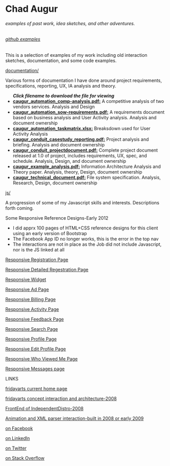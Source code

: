 <div><h1>Chad Augur</h1></div>
<div><h6>examples of past work, idea sketches, and other adventures.</h6></div> 
<div><h6><a href="github.com/augurone/somexamples">github examples</a></h6></div>
<p>
This is a selection of examples of my work including old interaction sketches, documentation, and some code examples.
</p>
<a href="http://github.com/augurone/somexamples/tree/master/documentation">documentation/</a>
<p>Various forms of documentation I have done around project requirements, specifications, reporting, UX, IA analysis and theory. 
	<ul>
		<strong><i>Click filename to download the file for viewing</i></strong>
		<li><a href="http://github.com/augurone/somexamples/blob/master/documentation/caugur_automation_comp-analysis.pdf" target="_blank"><strong>caugur_automation_comp-analysis.pdf:</strong></a> A competitive analysis of two vendors services. Analysis and Design</li>
		<li><a href="http://github.com/augurone/somexamples/blob/master/documentation/caugur_automation_sow-requirements.pdf" target="_blank"><strong>caugur_automation_sow-requirements.pdf:</strong></a> A requirements document based on business analysis and User Activity analysis. Analysis and document ownership</li>
		<li><a href="http://github.com/augurone/somexamples/blob/master/documentation/caugur_automation_taskmatrix.xlsx" target="_blank"><strong>caugur_automation_taskmatrix.xlsx:</strong></a> Breaksdown used for User Activity Analysis</li>
		<li><a href="http://github.com/augurone/somexamples/blob/master/documentation/caugur_conduit_casestudy_reporting.pdf" target="_blank"><strong>caugur_conduit_casestudy_reporting.pdf:</strong></a> Project analysis and briefing. Analysis and document ownership</li>
		<li><a href="http://github.com/augurone/somexamples/blob/master/documentation/caugur_conduit_projectdocument.pdf" target="_blank"><strong>caugur_conduit_projectdocument.pdf:</strong></a> Complete project document released at 1.0 of project, includes requirements, UX, spec, and schedule. Analysis, Design, and document ownership</li>
		<li><a href="http://github.com/augurone/somexamples/blob/master/documentation/caugur_example_analysis.pdf" target="_blank"><strong>caugur_example_analysis.pdf:</strong></a> Information Architecture Analysis and Theory paper. Analysis, theory, Design, document ownership</li>
		<li><a href="http://github.com/augurone/somexamples/blob/master/documentation/caugur_technical_document.pdf" target="_blank"><strong>caugur_technical_document.pdf:</strong></a> File system specification. Analysis, Research, Design, document ownership</li>
	</ul>

</p>
<a href="http://github.com/augurone/somexamples/tree/master/js">js/</a>
<p>A progression of some of my Javascript skills and interests.
Descriptions forth coming.
</p> 

Some Responsive Reference Designs-Early 2012
<ul>
<li>I did apprx 100 pages of HTML+CSS reference designs for this client using an early version of Bootstrap</li>
<li>The Facebook App ID no longer works, this is the error in the top nav</li>
<li>The interactions are not in place as the Job did not include Javascript, nor is the JS linked at all</li>
</ul>
<p><a href="http://fridaydev.com/pmllc/fresh.html" target="_blank"></a></p>
<p><a href="http://fridaydev.com/pmllc/fresh-A.html" target="_blank">Responsive Registration Page</a></p>
<p><a href="http://fridaydev.com/pmllc/fresh2-C.html" target="_blank">Responsive Detailed Regestration Page</a></p>
<p><a href="http://fridaydev.com/pmllc/fresh2-G.html" target="_blank">Responsive Widget</a></p>
<p><a href="http://fridaydev.com/pmllc/fresh2-H.html" target="_blank">Responsive Ad Page</a></p>
<p><a href="http://fridaydev.com/pmllc/fresh3-A.html" target="_blank">Responsive Billing Page</a></p>
<p><a href="http://fridaydev.com/pmllc/fresh3-B.html" target="_blank">Responsive Activity Page</a></p>
<p><a href="http://fridaydev.com/pmllc/fresh3-J.html" target="_blank">Responsive Feedback Page</a></p>
<p><a href="http://fridaydev.com/pmllc/fresh4-B.html" target="_blank">Responsive Search Page</a></p>
<p><a href="http://fridaydev.com/pmllc/fresh4-D.html" target="_blank">Responsive Profile Page</a></p>
<p><a href="http://fridaydev.com/pmllc/fresh4-F.html" target="_blank">Responsive Edit Profile Page</a></p>
<p><a href="http://fridaydev.com/pmllc/fresh4-H.html" target="_blank">Responsive Who Viewed Me Page</a></p>
<p><a href="http://fridaydev.com/pmllc/fresh5.html" target="_blank">Responsive Messages page</a></p>

LINKS
<p><a href="http://fridayarts.com" target="_blank">fridayarts current home page</a>
</p>
<p><a href="http://fridayarts.com/2013_old/" target="_blank">fridayarts concept interaction and architecture-2008</a>
</p>
<p><a href="http://independentdistro.com" target="_blank">FrontEnd of IndependentDistro-2008</a>
</p>
<p><a href="http://fridaydev.com/resume/" target="_blank">Animation and XML parser interaction-built in 2008 or early 2009</a>
</p>
<p><a href="https://www.facebook.com/pages/Chad-Augur" target="_blank">on Facebook</a>
</p>
<p><a href="http://www.linkedin.com/in/fridaze" target="_blank">on LinkedIn</a>
</p>
<p><a href="https://twitter.com/fridazed" target="_blank">on Twitter</a>
</p>
<p><a href="http://stackoverflow.com/users/502762/augurone" target="_blank">on Stack Overflow</a>
</p>
